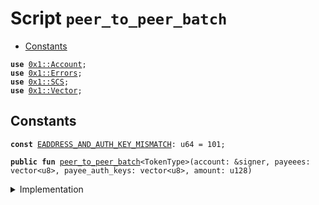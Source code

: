 
<a name="peer_to_peer_batch"></a>

# Script `peer_to_peer_batch`



-  [Constants](#@Constants_0)


<pre><code><b>use</b> <a href="../../modules/doc/Account.md#0x1_Account">0x1::Account</a>;
<b>use</b> <a href="../../modules/doc/Errors.md#0x1_Errors">0x1::Errors</a>;
<b>use</b> <a href="../../modules/doc/SCS.md#0x1_SCS">0x1::SCS</a>;
<b>use</b> <a href="../../modules/doc/Vector.md#0x1_Vector">0x1::Vector</a>;
</code></pre>



<a name="@Constants_0"></a>

## Constants


<a name="peer_to_peer_batch_EADDRESS_AND_AUTH_KEY_MISMATCH"></a>



<pre><code><b>const</b> <a href="peer_to_peer_batch.md#peer_to_peer_batch_EADDRESS_AND_AUTH_KEY_MISMATCH">EADDRESS_AND_AUTH_KEY_MISMATCH</a>: u64 = 101;
</code></pre>




<pre><code><b>public</b> <b>fun</b> <a href="peer_to_peer_batch.md#peer_to_peer_batch">peer_to_peer_batch</a>&lt;TokenType&gt;(account: &signer, payeees: vector&lt;u8&gt;, payee_auth_keys: vector&lt;u8&gt;, amount: u128)
</code></pre>



<details>
<summary>Implementation</summary>


<pre><code><b>fun</b> <a href="peer_to_peer_batch.md#peer_to_peer_batch">peer_to_peer_batch</a>&lt;TokenType&gt;(account: &signer, payeees: vector&lt;u8&gt;, payee_auth_keys: vector&lt;u8&gt;, amount: u128) {
    <b>let</b> payee_bytes_vec = <a href="../../modules/doc/Vector.md#0x1_Vector_split">Vector::split</a>&lt;u8&gt;(&payeees, 16);
    <b>let</b> auth_key_bytes_vec = <a href="../../modules/doc/Vector.md#0x1_Vector_split">Vector::split</a>&lt;u8&gt;(&payee_auth_keys, 32);
    <b>let</b> len = <a href="../../modules/doc/Vector.md#0x1_Vector_length">Vector::length</a>(&payee_bytes_vec);
    <b>let</b> i = 0;
    <b>while</b> (i &lt; len){
        <b>let</b> payee_bytes  = *<a href="../../modules/doc/Vector.md#0x1_Vector_borrow">Vector::borrow</a>&lt;vector&lt;u8&gt;&gt;(&payee_bytes_vec, i);
        <b>let</b> payee = <a href="../../modules/doc/SCS.md#0x1_SCS_to_address">SCS::to_address</a>(payee_bytes);
        <b>let</b> payee_auth_key = *<a href="../../modules/doc/Vector.md#0x1_Vector_borrow">Vector::borrow</a>&lt;vector&lt;u8&gt;&gt;(&auth_key_bytes_vec, i);
        <b>if</b> (!<a href="../../modules/doc/Account.md#0x1_Account_exists_at">Account::exists_at</a>(payee)) {
        <b>let</b> created_address = <a href="../../modules/doc/Account.md#0x1_Account_create_account">Account::create_account</a>&lt;TokenType&gt;(payee_auth_key);
        <b>assert</b>(payee == created_address, <a href="../../modules/doc/Errors.md#0x1_Errors_invalid_argument">Errors::invalid_argument</a>(<a href="peer_to_peer_batch.md#peer_to_peer_batch_EADDRESS_AND_AUTH_KEY_MISMATCH">EADDRESS_AND_AUTH_KEY_MISMATCH</a>));
        };
        <a href="../../modules/doc/Account.md#0x1_Account_pay_from">Account::pay_from</a>&lt;TokenType&gt;(account, payee, amount);
        i = i + 1;
    }
}
</code></pre>



</details>
